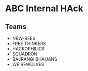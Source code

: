 # ABC Internal HAck

## Teams

* NEW-BEES
* FREE THINKERS
* HACKOPHILICS
* SQUADRON
* BAJRANGI BHAIJANS
* WE’REWOLVES



<!-- # OpenSource for Beginners

First time open source seems very confusing.
<br>
Althought initially open source might seem a bit tricky and complicated for the first timers. But believe me once you get hold of the basic functionalities you'll start loving it.


Therefore we came up with a practise enviroment to make you first open source contribution easy. 


## Steps to get Started
* fork this repository to you own github account
* open the CONTRIBUTORS.md file in the forked repository
* add your name and github profile link and a 3-4 word bio about yourself following the same format.
* Open a Pull request - If you go to your repository on GitHub, you'll see a `Compare & pull request` button. Click on that button.

* Now submit the pull request!

Soon your changes will be reviewed and the PR will be merged if the changes are legit!


## Congratulations💥
You made your first pull request
-->